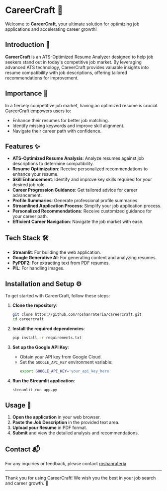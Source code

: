 # CareerCraft 🎯

Welcome to **CareerCraft**, your ultimate solution for optimizing job applications and accelerating career growth! 

## Introduction 🚀

**CareerCraft** is an ATS-Optimized Resume Analyzer designed to help job seekers stand out in today's competitive job market. By leveraging advanced ATS technology, CareerCraft provides valuable insights into resume compatibility with job descriptions, offering tailored recommendations for improvement.

## Importance 🌟

In a fiercely competitive job market, having an optimized resume is crucial. CareerCraft empowers users to:
- Enhance their resumes for better job matching.
- Identify missing keywords and improve skill alignment.
- Navigate their career path with confidence.

## Features ✨

- **ATS-Optimized Resume Analysis**: Analyze resumes against job descriptions to determine compatibility.
- **Resume Optimization**: Receive personalized recommendations to enhance your resume.
- **Skill Enhancement**: Identify and improve key skills required for your desired job role.
- **Career Progression Guidance**: Get tailored advice for career advancement.
- **Profile Summaries**: Generate professional profile summaries.
- **Streamlined Application Process**: Simplify your job application process.
- **Personalized Recommendations**: Receive customized guidance for your career path.
- **Efficient Career Navigation**: Navigate the job market with ease.

## Tech Stack 🛠️

- **Streamlit**: For building the web application.
- **Google Generative AI**: For generating content and analyzing resumes.
- **PyPDF2**: For extracting text from PDF resumes.
- **PIL**: For handling images.

## Installation and Setup ⚙️

To get started with CareerCraft, follow these steps:

1. **Clone the repository**:
    ```bash
    git clone https://github.com/roshanrateria/careercraft.git
    cd careercraft
    ```

2. **Install the required dependencies**:
    ```bash
    pip install -r requirements.txt
    ```

3. **Set up the Google API Key**:
    - Obtain your API key from Google Cloud.
    - Set the `GOOGLE_API_KEY` environment variable:
      ```bash
      export GOOGLE_API_KEY='your_api_key_here'
      ```

4. **Run the Streamlit application**:
    ```bash
    streamlit run app.py
    ```

## Usage 📖

1. **Open the application** in your web browser.
2. **Paste the Job Description** in the provided text area.
3. **Upload your Resume** in PDF format.
4. **Submit** and view the detailed analysis and recommendations.


## Contact 📬

For any inquiries or feedback, please contact [roshanrateria](https://github.com/roshanrateria).

---

Thank you for using CareerCraft! We wish you the best in your job search and career growth. 🌟
